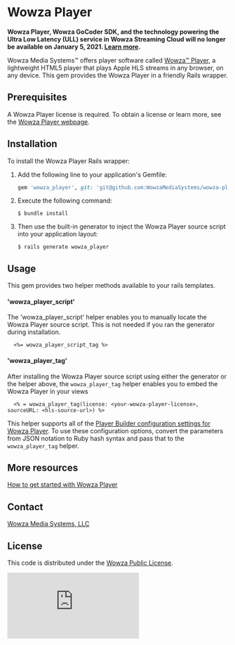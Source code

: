 # Wowza Player

**Wowza Player, Wowza GoCoder SDK, and the technology powering the Ultra Low Latency (ULL) service in Wowza Streaming Cloud will no longer be available on January 5, 2021. [Learn more](https://info.wowza.com/product-notification-april-2020).**

Wowza Media Systems™ offers player software called [Wowza™ Player](https://www.wowza.com/products/player), a lightweight HTML5 player that plays Apple HLS streams in any browser, on any device. This gem provides the Wowza Player in a friendly Rails wrapper.

## Prerequisites
A Wowza Player license is required. To obtain a license or learn more, see the [Wowza Player webpage](https://www.wowza.com/products/player).

## Installation

To install the Wowza Player Rails wrapper:

1. Add the following line to your application's Gemfile:

	```ruby
	gem 'wowza_player', git: 'git@github.com:WowzaMediaSystems/wowza-player-rails.git'
	```

2. Execute the following command:

	```$ bundle install```

3. Then use the built-in generator to inject the Wowza Player source script into your application layout:

	```$ rails generate wowza_player```

## Usage

This gem provides two helper methods available to your rails templates.

#### 'wowza_player_script'
The 'wowza_player_script' helper enables you to manually locate the Wowza Player source script. This is not needed if you ran the generator during installation.

```
  <%= wowza_player_script_tag %>
```

#### 'wowza_player_tag'
After installing the Wowza Player source script using either the generator or the helper above, the `wowza_player_tag` helper enables you to embed the Wowza Player in your views

```
  <% = wowza_player_tag(license: <your-wowza-player-license>, sourceURL: <hls-source-url>) %>
```

This helper supports all of the [Player Builder configuration settings for Wowza Player](https://www.wowza.com/forums/content.php?860-Getting-Started-with-Wowza-Player#builderref). To use these configuration options, convert the parameters from JSON notation to Ruby hash syntax and pass that to the `wowza_player_tag` helper.

## More resources
[How to get started with Wowza Player](https://www.wowza.com/forums/content.php?860-Getting-Started-with-Wowza-Player)

## Contact
[Wowza Media Systems, LLC](https://www.wowza.com/contact)

## License

This code is distributed under the [Wowza Public License](https://github.com/WowzaMediaSystems/wowza-player-rails/blob/master/LICENSE.txt).

![alt tag](http://wowzalogs.com/stats/githubimage.php?plugin=wowza-player-rails)
